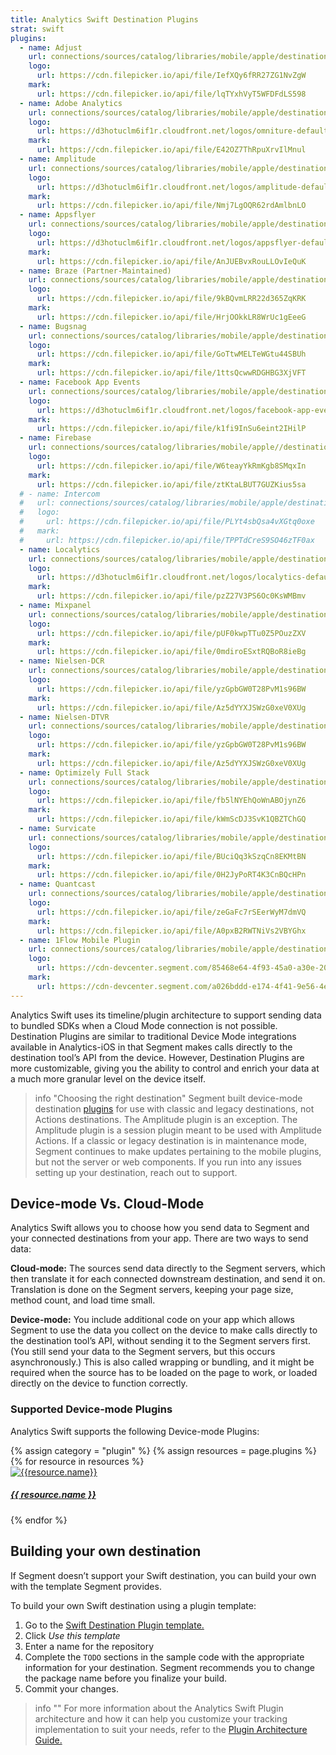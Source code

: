 ```yaml
---
title: Analytics Swift Destination Plugins
strat: swift
plugins:
  - name: Adjust
    url: connections/sources/catalog/libraries/mobile/apple/destination-plugins/adjust-swift/
    logo:
      url: https://cdn.filepicker.io/api/file/IefXQy6fRR27ZG1NvZgW
    mark:
      url: https://cdn.filepicker.io/api/file/lqTYxhVyT5WFDFdLS598
  - name: Adobe Analytics
    url: connections/sources/catalog/libraries/mobile/apple/destination-plugins/adobe-swift/
    logo:
      url: https://d3hotuclm6if1r.cloudfront.net/logos/omniture-default.svg
    mark:
      url: https://cdn.filepicker.io/api/file/E42OZ7ThRpuXrvIlMnul
  - name: Amplitude
    url: connections/sources/catalog/libraries/mobile/apple/destination-plugins/amplitude-swift/
    logo:
      url: https://d3hotuclm6if1r.cloudfront.net/logos/amplitude-default.svg
    mark:
      url: https://cdn.filepicker.io/api/file/Nmj7LgOQR62rdAmlbnLO
  - name: Appsflyer
    url: connections/sources/catalog/libraries/mobile/apple/destination-plugins/appsflyer-swift/
    logo:
      url: https://d3hotuclm6if1r.cloudfront.net/logos/appsflyer-default.svg
    mark:
      url: https://cdn.filepicker.io/api/file/AnJUEBvxRouLLOvIeQuK
  - name: Braze (Partner-Maintained)
    url: connections/sources/catalog/libraries/mobile/apple/destination-plugins/braze-swift/
    logo:
      url: https://cdn.filepicker.io/api/file/9kBQvmLRR22d365ZqKRK
    mark:
      url: https://cdn.filepicker.io/api/file/HrjOOkkLR8WrUc1gEeeG
  - name: Bugsnag
    url: connections/sources/catalog/libraries/mobile/apple/destination-plugins/bugsnag-swift
    logo:
      url: https://cdn.filepicker.io/api/file/GoTtwMELTeWGtu44SBUh
    mark:
      url: https://cdn.filepicker.io/api/file/1ttsQcwwRDGHBG3XjVFT
  - name: Facebook App Events
    url: connections/sources/catalog/libraries/mobile/apple/destination-plugins/facebook-app-events-swift/
    logo:
      url: https://d3hotuclm6if1r.cloudfront.net/logos/facebook-app-events-default.svg
    mark:
      url: https://cdn.filepicker.io/api/file/k1fi9InSu6eint2IHilP
  - name: Firebase
    url: connections/sources/catalog/libraries/mobile/apple//destination-plugins/firebase-swift/
    logo:
      url: https://cdn.filepicker.io/api/file/W6teayYkRmKgb8SMqxIn
    mark:
      url: https://cdn.filepicker.io/api/file/ztKtaLBUT7GUZKius5sa
  # - name: Intercom
  #   url: connections/sources/catalog/libraries/mobile/apple/destination-plugins/intercom-swift/
  #   logo:
  #     url: https://cdn.filepicker.io/api/file/PLYt4sbQsa4vXGtq0oxe
  #   mark:
  #     url: https://cdn.filepicker.io/api/file/TPPTdCreS9SO46zTF0ax
  - name: Localytics
    url: connections/sources/catalog/libraries/mobile/apple/destination-plugins/localytics-swift/
    logo:
      url: https://d3hotuclm6if1r.cloudfront.net/logos/localytics-default.svg
    mark:
      url: https://cdn.filepicker.io/api/file/pzZ27V3PS6Oc0KsWMBmv
  - name: Mixpanel
    url: connections/sources/catalog/libraries/mobile/apple/destination-plugins/mixpanel-swift/
    logo:
      url: https://cdn.filepicker.io/api/file/pUF0kwpTTu0Z5POuzZXV
    mark:
      url: https://cdn.filepicker.io/api/file/0mdiroESxtRQBoR8ieBg
  - name: Nielsen-DCR
    url: connections/sources/catalog/libraries/mobile/apple/destination-plugins/nielsen-dcr-swift/
    logo:
      url: https://cdn.filepicker.io/api/file/yzGpbGW0T28PvM1s96BW
    mark:
      url: https://cdn.filepicker.io/api/file/Az5dYYXJSWzG0xeV0XUg
  - name: Nielsen-DTVR
    url: connections/sources/catalog/libraries/mobile/apple/destination-plugins/nielsen-dtvr-swift/
    logo:
      url: https://cdn.filepicker.io/api/file/yzGpbGW0T28PvM1s96BW
    mark:
      url: https://cdn.filepicker.io/api/file/Az5dYYXJSWzG0xeV0XUg
  - name: Optimizely Full Stack
    url: connections/sources/catalog/libraries/mobile/apple/destination-plugins/optimizely-full-stack-swift
    logo:
      url: https://cdn.filepicker.io/api/file/fb5lNYEhQoWnABOjynZ6
    mark:
      url: https://cdn.filepicker.io/api/file/kWmScDJ3SvK1QBZTChGQ
  - name: Survicate
    url: connections/sources/catalog/libraries/mobile/apple/destination-plugins/survicate-swift/
    logo:
      url: https://cdn.filepicker.io/api/file/BUciQq3kSzqCn8EKMtBN
    mark:
      url: https://cdn.filepicker.io/api/file/0H2JyPoRT4K3CnBQcHPn
  - name: Quantcast
    url: connections/sources/catalog/libraries/mobile/apple/destination-plugins/quantcast-swift/
    logo:
      url: https://cdn.filepicker.io/api/file/zeGaFc7rSEerWyM7dmVQ
    mark:
      url: https://cdn.filepicker.io/api/file/A0pxB2RWTNiVs2VBYGhx
  - name: 1Flow Mobile Plugin
    url: connections/sources/catalog/libraries/mobile/apple/destination-plugins/1flow-swift/
    logo:
      url: https://cdn-devcenter.segment.com/85468e64-4f93-45a0-a30e-20886b933529.svg
    mark:
      url: https://cdn-devcenter.segment.com/a026bddd-e174-4f41-9e56-4eac99d5e825.svg
---
```

Analytics Swift uses its timeline/plugin architecture to support sending data to bundled SDKs when a Cloud Mode connection is not possible. Destination Plugins are similar to traditional Device Mode integrations available in Analytics-iOS in that Segment makes calls directly to the destination tool’s API from the device. However, Destination Plugins are more customizable, giving you the ability to control and enrich your data at a much more granular level on the device itself. 

> info "Choosing the right destination"
> Segment built device-mode destination [plugins](/docs/connections/sources/catalog/libraries/mobile/apple/swift-plugin-architecture/) for use with classic and legacy destinations, not Actions destinations. The Amplitude plugin is an exception. The Amplitude plugin is a session plugin meant to be used with Amplitude Actions. If a classic or legacy destination is in maintenance mode, Segment continues to make updates pertaining to the mobile plugins, but not the server or web components. If you run into any issues setting up your destination, reach out to support.

## Device-mode Vs. Cloud-Mode 
Analytics Swift allows you to choose how you send data to Segment and your connected destinations from your app. There are two ways to send data:

**Cloud-mode:** The sources send data directly to the Segment servers, which then translate it for each connected downstream destination, and send it on. Translation is done on the Segment servers, keeping your page size, method count, and load time small.

**Device-mode:** You include additional code on your app which allows Segment to use the data you collect on the device to make calls directly to the destination tool’s API, without sending it to the Segment servers first. (You still send your data to the Segment servers, but this occurs asynchronously.) This is also called wrapping or bundling, and it might be required when the source has to be loaded on the page to work, or loaded directly on the device to function correctly.

### Supported Device-mode Plugins
Analytics Swift supports the following Device-mode Plugins: 

<div class="destinations-catalog">
<div class="destinations-catalog__section markdown" id="{{ category | slugify }}">
 <div class="flex flex--wrap waffle waffle--xlarge">
        {% assign category = "plugin" %}
        {% assign resources = page.plugins %}
        {% for resource in resources %}
          <div class="flex__column flex__column--6">
            <a class="thumbnail-integration flex flex--middle" href="{{ site.baseurl }}/{{ resource.url }}">
              <div class="thumbnail-integration__content">
                <div class="flex flex--wrap flex--middle waffle waffle--xlarge@medium">
                  <div class="flex__column flex__column--12 flex__column--2@medium thumbnail-integration__logo-wrapper">
                      <img class="thumbnail-integration__logo image" alt="{{resource.name}}" src="{{resource.mark.url}}" />
                  </div>
                  <h5 class="flex__column flex__column--12 flex__column--10@medium">{{ resource.name }}</h5>
                </div>
              </div>
            </a>
          </div>
        {% endfor %}
      </div>
    </div>
  </div>


## Building your own destination

If Segment doesn’t support your Swift destination, you can build your own with the template Segment provides.

To build your own Swift destination using a plugin template:

1. Go to the [Swift Destination Plugin template.](https://github.com/segment-integrations/analytics-swift-destination-template)
2. Click *Use this template*
3. Enter a name for the repository
4. Complete the `TODO` sections in the sample code with the appropriate information for your destination. Segment recommends you to change the package name before you finalize your build.
5. Commit your changes.


> info ""
> For more information about the Analytics Swift Plugin architecture and how it can help you customize your tracking implementation to suit your needs, refer to the [Plugin Architecture Guide.](/docs/connections/sources/catalog/libraries/mobile/swift/swift-plugin-architecture)
